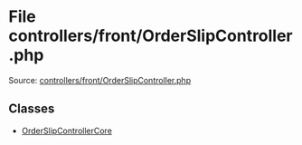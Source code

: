File controllers/front/OrderSlipController.php
=========

Source: [controllers/front/OrderSlipController.php](https://github.com/PrestaShop/PrestaShop/blob/1.6.1.1/controllers/front/OrderSlipController.php)


Classes
-------

* [OrderSlipControllerCore](class.OrderSlipControllerCore.md)

